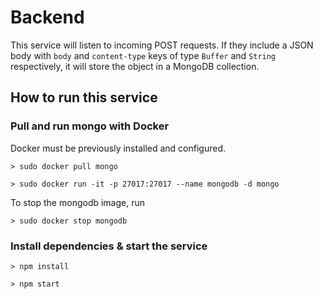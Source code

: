 # Backend

This service will listen to incoming POST requests. If they include a JSON body with `body` and `content-type` keys of type `Buffer` and `String` respectively, it will store the object in a MongoDB collection.

## How to run this service

### Pull and run mongo with Docker

Docker must be previously installed and configured.

`> sudo docker pull mongo`

`> sudo docker run -it -p 27017:27017 --name mongodb -d mongo`

To stop the mongodb image, run

`> sudo docker stop mongodb`

### Install dependencies & start the service

`> npm install`

`> npm start`